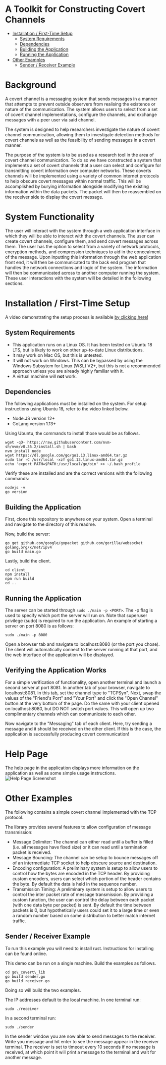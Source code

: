 A Toolkit for Constructing Covert Channels
==============

- [Installation / First-Time Setup](#installation--first-time-setup)
  * [System Requirements](#system-requirements)
  * [Dependencies](#dependencies)
  * [Building the Application](#building-the-application)
  * [Running the Application](#running-the-application)
- [Other Examples](#other-examples)
  * [Sender / Receiver Example](#sender--receiver-example)

# Background
A covert channel is a messaging system that sends messages in a manner that attempts to prevent outside observers from realising the existence or nature of the communication. The system allows users to select from a set of covert channel implementations, configure the channels, and exchange messages with a peer user via said channel.

The system is designed to help researchers investigate the nature of covert channel communication, allowing them to investigate detection methods for covert channels as well as the feasibility of sending messages in a covert manner.

The purpose of the system is to be used as a research tool in the area of covert channel communication. To do so we have constructed a system that implements a set of covert channels that a user can select and configure for transmitting covert information over computer networks. These coverts channels will be implemented using a variety of common internet protocols to help obscure covert messages within normal traffic. This will be accomplished by burying information alongside modifying the existing information within the data packets. The packet will then be reassembled on the receiver side to display the covert message.

# System Functionality
The user will interact with the system through a web application interface in which they will be able to interact with the covert channels. The user can create covert channels, configure them, and send covert messages across them. The user has the option to select from a variety of network protocols, encryption methods, and compression techniques to aid in the concealment of the message. Upon inputting this information through the web application front end, it will then be communicated to the back end program that handles the network connections and logic of the system. The information will then be communicated across to another computer running the system. These user interactions with the system will be detailed in the following sections.

# Installation / First-Time Setup
A video demonstrating the setup process is available [by clicking here!](http://google.com)

## System Requirements
* This application runs on a Linux OS. It has been tested on Ubuntu 18 LTS, but is likely to work on other up-to-date Linux distributions.
* It may work on Mac OS, but this is untested.
* It will not work on Windows. This can be bypassed by using the Windows Subsytem for Linux (WSL) V2+, but this is not a recommended approach unless you are already highly familiar with it.
* A virtual machine will **not** work.

## Dependencies
The following applications must be installed on the system. For setup instructions using Ubuntu 18, refer to the video linked below.
* Node.JS version 12+
* GoLang version 1.13+

Using Ubuntu, the commands to install those would be as follows.
```
wget -qO- https://raw.githubusercontent.com/nvm-sh/nvm/v0.35.2/install.sh | bash
nvm install node
wget https://dl.google.com/go/go1.13.linux-amd64.tar.gz
sudo tar -C /usr/local -xzf go1.13.linux-amd64.tar.gz
echo 'export PATH=$PATH:/usr/local/go/bin' >> ~/.bash_profile
```

Verify these are installed and are the correct versions with the following commands:
```
nodejs -v
go version
```

## Building the Application
First, clone this repository to anywhere on your system. Open a terminal and navigate to the directory of this readme.

Now, build the server:
```
go get github.com/google/gopacket github.com/gorilla/websocket golang.org/x/net/ipv4
go build main.go
```

Lastly, build the client.
```
cd client
npm install
npm run build
cd ..
```

## Running the Application
The server can be started through `sudo ./main -p <PORT>`. The -p flag is used to specify which port the server will run on. Note that superuser privilege (sudo) is required to run the application. An example of starting a server on port 8080 is as follows:
```
sudo ./main -p 8080
```

Open a browser tab and navigate to localhost:8080 (or the port you chose). The client will automatically connect to the server running at that port, and the web interface of the application will be displayed.

## Verifying the Application Works
For a simple verification of functionality, open another terminal and launch a second server at port 8081. In another tab of your browser, navigate to localhost:8081. In this tab, set the channel type to "TCPSyn". Next, swap the values of the "Friend's Port" and "Your Port" and click the "Open Channel" button at the very bottom of the page. Do the same with your client opened on localhost:8080, but DO NOT switch port values. This will open up two complimentary channels which can communicate to each other.

Now navigate to the "Messaging" tab of each client. Here, try sending a message and it should be received on the other client. If this is the case, the application is successfully producing covert communication!

# Help Page
The help page in the application displays more information on the application as well as some simple usage instructions.
![Help Page Screenshot](resources/HelpPage.png)

# Other Examples
The following contains a simple covert channel implemented
with the TCP protocol.

The library provides several features to allow configuration
of message transmission:

- Message Delimiter: The channel can either read until a buffer is filled
	(i.e. all messages have fixed size) or it can read until a termination
	packet is received.
- Message Bouncing: The channel can be setup to bounce messages off of an
	intermediate TCP socket to help obscure source and destination.
- Encoding configuration: A preliminary system is setup to allow users
	to control how the bytes are encoded in the TCP header.
	By providing custom encoders, users can select which portion of the 
	header contains the byte. By default the data is held in the sequence
	number.
- Transmission Timing: A preliminary system is setup to allow users to control
	the inter packet rate of message transmission. By providing a custom 
	function, the user can control the delay between each packet (with one
	data byte per packet) is sent. By default the time between packets is 0,
	but hypothetically users could set it to a large time or even a random 
	number based on some distribution to better match internet traffic.

## Sender / Receiver Example
To run this example you will need to install rust.
Instructions for installing can be found online.

This demo can be run on a single machine. Build
the examples as follows.

```
cd go\_covert\_lib
go build sender.go
go build receiver.go
```
Doing so will build the two examples.

The IP addresses default to the local machine. In one terminal
run:
```
sudo ./receiver
```

In a second terminal run:
```
sudo ./sender
```

In the sender window you are now able to send messages to the 
receiver. Write you message and hit enter to see the message 
appear in the receiver terminal. The receiver is set to timeout
every 10 seconds if no message is received, at which point
it will print a message to the terminal and wait for another
message.
